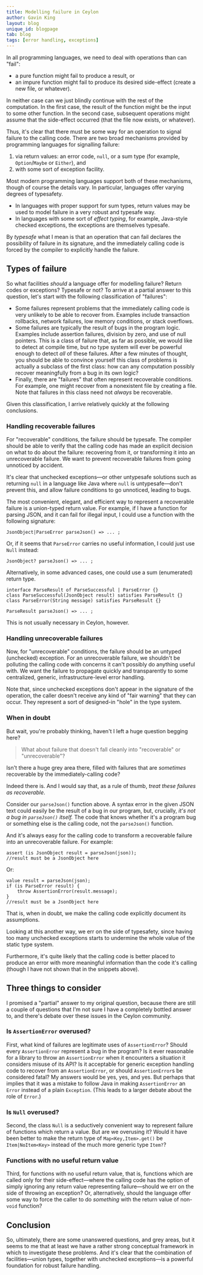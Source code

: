 ```yaml
---
title: Modelling failure in Ceylon
author: Gavin King
layout: blog
unique_id: blogpage
tab: blog
tags: [error handling, exceptions]
---
```


In all programming languages, we need to deal with operations
than can "fail":

- a pure function might fail to produce a result, or
- an impure function might fail to produce its desired 
  side-effect (create a new file, or whatever).

In neither case can we just blindly continue with the rest 
of the computation. In the first case, the result of the
function might be the input to some other function. In the
second case, subsequent operations might assume that the
side-effect occurred (that the file now exists, or whatever).

Thus, it's clear that there must be some way for an operation
to signal failure to the calling code. There are two broad
mechanisms provided by programming languages for signalling 
failure:

1. via return values: an error code, `null`, or a sum 
   type (for example, `Option`/`Maybe` or `Either`), and
2. with some sort of exception facility.

Most modern programming languages support both of these
mechanisms, though of course the details vary. In particular,
languages offer varying degrees of typesafety. 

- In languages with proper support for sum types, return 
  values may be used to model failure in a very robust and 
  typesafe way.
- In languages with some sort of _effect typing_, for example, 
  Java-style checked exceptions, the exceptions are themselves
  typesafe.

By _typesafe_ what I mean is that an operation that can fail
declares the possibility of failure in its signature, and 
the immediately calling code is forced by the compiler to 
explicitly handle the failure.

## Types of failure

So what facilities _should_ a language offer for modelling
failure? Return codes or exceptions? Typesafe or not? To
arrive at a partial answer to this question, let's start with
the following classification of "failures":

- Some failures represent problems that the immediately 
  calling code is very unlikely to be able to recover from.
  Examples include transaction rollbacks, network failures,
  low memory conditions, or stack overflows.
- Some failures are typically the result of bugs in the
  program logic. Examples include assertion failures, 
  division by zero, and use of null pointers. This is a 
  class of failure that, as far as possible, we would like 
  to detect at compile time, but no type system will ever be
  powerful enough to detect _all_ of these failures. After a
  few minutes of thought, you should be able to convince 
  yourself this class of problems is actually a subclass of
  the first class: how can any computation possibly recover 
  meaningfully from a bug in its own logic?
- Finally, there are "failures" that often represent 
  recoverable conditions. For example, one might recover 
  from a nonexistent file by creating a file. Note that 
  failures in this class need not _always_ be recoverable.

Given this classification, I arrive relatively quickly at
the following conclusions.

### Handling recoverable failures 

For "recoverable" conditions, the failure should be typesafe.
The compiler should be able to verify that the calling code
has made an explicit decision on what to do about the failure: 
recovering from it, or transforming it into an unrecoverable 
failure. We want to prevent recoverable failures from going 
unnoticed by accident.

It's clear that unchecked exceptions&mdash;or other untypesafe
solutions such as returning `null` in a language like Java
where `null` is untypesafe&mdash;don't prevent this, and allow
failure conditions to go unnoticed, leading to bugs.

The most convenient, elegant, and efficient way to represent 
a recoverable failure is a union-typed return value. For 
example, if I have a function for parsing JSON, and it can
fail for illegal input, I could use a function with the
following signature:

<!-- try: -->
    JsonObject|ParseError parseJson() => ... ;

Or, if it seems that `ParseError` carries no useful information,
I could just use `Null` instead:

<!-- try: -->
    JsonObject? parseJson() => ... ;

Alternatively, in some advanced cases, one could use a sum 
(enumerated) return type.

<!-- try: -->
    interface ParseResult of ParseSuccessful | ParseError {}
    class ParseSuccessful(JsonObject result) satisfies ParseResult {}
    class ParseError(String message) satisfies ParseResult {}
    
    ParseResult parseJson() => ... ;

This is not usually necessary in Ceylon, however.

### Handling unrecoverable failures 

Now, for "unrecoverable" conditions, the failure should be an
untyped (unchecked) exception. For an unrecoverable failure,
we shouldn't be polluting the calling code with concerns it
can't possibly do anything useful with. We want the failure 
to propagate quickly and transparently to some centralized, 
generic, infrastructure-level error handling.

Note that, since unchecked exceptions don't appear in the
signature of the operation, the caller doesn't receive any
kind of "fair warning" that they can occur. They represent
a sort of designed-in "hole" in the type system.

### When in doubt

But wait, you're probably thinking, haven't I left a huge
question begging here?

> What about failure that doesn't fall cleanly into 
> "recoverable" or "unrecoverable"? 

Isn't there a huge grey area there, filled with failures that 
are _sometimes_ recoverable by the immediately-calling code?

Indeed there is. And I would say that, as a rule of thumb,
_treat these failures as recoverable_. 

Consider our `parseJson()` function above. A syntax error in
the given JSON text could easily be the result of a bug in
our program, but, crucially, _it's not a bug in `parseJson()`
itself._ The code that knows whether it's a program bug or
something else is the calling code, not the `parseJson()`
function.

And it's always easy for the calling code to transform a 
recoverable failure into an unrecoverable failure. For 
example:

<!-- try: -->
    assert (is JsonObject result = parseJson(json));
    //result must be a JsonObject here

Or:

 <!-- try: -->
    value result = parseJson(json);
    if (is ParseError result) {
        throw AssertionError(result.message);
    }
    //result must be a JsonObject here

That is, when in doubt, we make the calling code explicitly 
document its assumptions.

Looking at this another way, we err on the side of typesafety, 
since having too many unchecked exceptions starts to undermine 
the whole value of the static type system.

Furthermore, it's quite likely that the calling code is better 
placed to produce an error with more meaningful information 
than the code it's calling (though I have not shown that in 
the snippets above).

## Three things to consider

I promised a "partial" answer to my original question, because 
there are still a couple of questions that I'm not sure I have
a completely bottled answer to, and there's debate over these
issues in the Ceylon community.

### Is `AssertionError` overused?

First, what kind of failures are legitimate uses of 
`AssertionError`? Should every `AssertionError` represent a
bug in the program? Is it ever reasonable for a library to 
throw an `AssertionError` when it encounters a situation it 
considers misuse of its API? Is it acceptable for generic 
exception handling code to recover from an `AssertionError`, 
or should `AssertionError`s be considered fatal? My answers 
would be yes, yes, and yes. But perhaps that implies that it 
was a mistake to follow Java in making `AssertionError` an 
`Error` instead of a plain `Exception`. (This leads to a 
larger debate about the role of `Error`.)

### Is `Null` overused?

Second, the class `Null` is a seductively convenient way to
represent failure of functions which return a value. But are
we overusing it? Would it have been better to make the return
type of `Map<Key,Item>.get()` be `Item|NoItem<Key>` instead 
of the much more generic type `Item?`?

### Functions with no useful return value 

Third, for functions with no useful return value, that is,
functions which are called only for their side-effect&mdash;where
the calling code has the option of simply ignoring any return
value representing failure&mdash;should we err on the side of 
throwing an exception? Or, alternatively, should the language
offer some way to force the caller to do _something_ with the 
return value of non-`void` function?

## Conclusion

So, ultimately, there are some unanswered questions, and grey
areas, but it seems to me that at least we have a rather 
strong conceptual framework in which to investigate these 
problems. And it's clear that the combination of 
facilities&mdash;union types, together with unchecked 
exceptions&mdash;is a powerful foundation for robust failure 
handling. 
